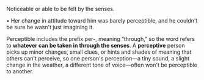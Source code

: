 Noticeable or able to be felt by the senses. 

•  Her  change  in  attitude  toward  him  was  barely  perceptible,  and  he  couldn't  be  sure  he  wasn't  just imagining it. 

Perceptible includes the prefix per-, meaning “through,” so the word refers to **whatever can be taken in through the senses**. A **perceptive** person picks up minor changes, small clues, or hints and shades of meaning that others can't perceive, so one person's perception—a tiny sound, a slight change in the weather, a different tone of voice—often won't be perceptible to another.